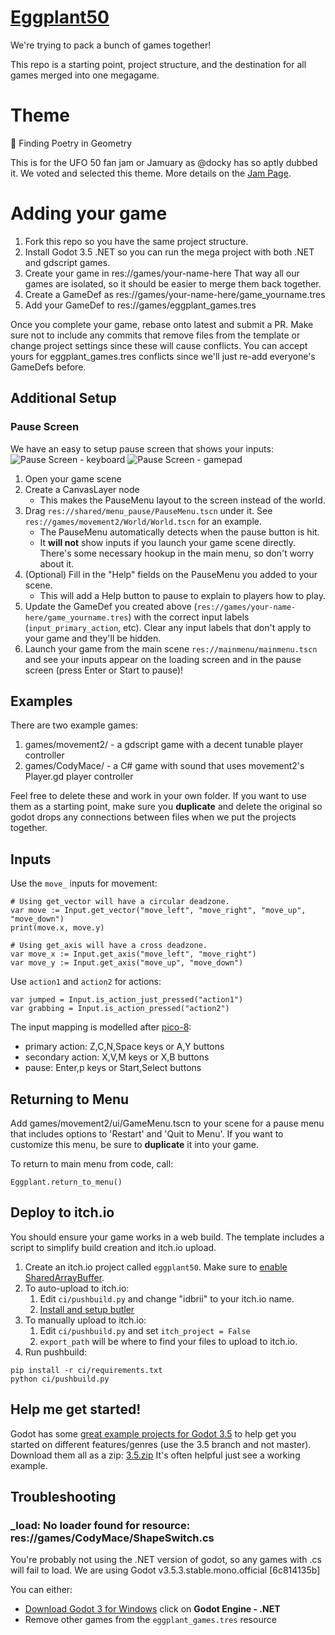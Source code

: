 # [Eggplant50](https://itch.io/jam/eggplant-50)

We're trying to pack a bunch of games together!

This repo is a starting point, project structure, and the destination for all games merged into one megagame.

# Theme

📐 Finding Poetry in Geometry

This is for the UFO 50 fan jam or Jamuary as @docky has so aptly dubbed it. We
voted and selected this theme. More details on the
[Jam Page](https://itch.io/jam/eggplant-50).


# Adding your game

1. Fork this repo so you have the same project structure.
2. Install Godot 3.5 .NET so you can run the mega project with both .NET and gdscript  games.
2. Create your game in res://games/your-name-here That way all our games are isolated, so it should be easier to merge them back together.
3. Create a GameDef as res://games/your-name-here/game_yourname.tres
4. Add your GameDef to res://games/eggplant_games.tres

Once you complete your game, rebase onto latest and submit a PR. Make sure not
to include any commits that remove files from the template or change project
settings since these will cause conflicts. You can accept yours for
eggplant_games.tres conflicts since we'll just re-add everyone's GameDefs
before.

## Additional Setup

### Pause Screen

We have an easy to setup pause screen that shows your inputs:
![Pause Screen - keyboard](https://github.com/idbrii/godot-eggplant50-template/assets/43559/d916f8be-c370-4712-99eb-36332e75d161) ![Pause Screen - gamepad](https://github.com/idbrii/godot-eggplant50-template/assets/43559/afbef0ad-5213-44f1-893e-b4a824654819)

1. Open your game scene
1. Create a CanvasLayer node
    * This makes the PauseMenu layout to the screen instead of the world.
1. Drag `res://shared/menu_pause/PauseMenu.tscn` under it. See `res://games/movement2/World/World.tscn` for an example.
    * The PauseMenu automatically detects when the pause button is hit.
    * It **will not** show inputs if you launch your game scene directly. There's some necessary hookup in the main menu, so don't worry about it.
1. (Optional) Fill in the "Help" fields on the PauseMenu you added to your scene.
    * This will add a Help button to pause to explain to players how to play.
1. Update the GameDef you created above (`res://games/your-name-here/game_yourname.tres`) with the correct input labels (`input_primary_action`, etc). Clear any input labels that don't apply to your game and they'll be hidden.
1. Launch your game from the main scene `res://mainmenu/mainmenu.tscn` and see your inputs appear on the loading screen and in the pause screen (press Enter or Start to pause)!



## Examples

There are two example games:

1. games/movement2/ - a gdscript game with a decent tunable player controller
2. games/CodyMace/ - a C# game with sound that uses movement2's Player.gd player controller

Feel free to delete these and work in your own folder. If you want to use them
as a starting point, make sure you **duplicate** and delete the original so
godot drops any connections between files when we put the projects together.


## Inputs

Use the `move_` inputs for movement:

	# Using get_vector will have a circular deadzone.
	var move := Input.get_vector("move_left", "move_right", "move_up", "move_down")
	print(move.x, move.y)

	# Using get_axis will have a cross deadzone.
	var move_x := Input.get_axis("move_left", "move_right")
	var move_y := Input.get_axis("move_up", "move_down")

Use `action1` and `action2` for actions:

	var jumped = Input.is_action_just_pressed("action1")
	var grabbing = Input.is_action_pressed("action2")


The input mapping is modelled after [pico-8](https://iiviigames.github.io/pico8-api/img/input.png):

* primary action: Z,C,N,Space keys or A,Y buttons
* secondary action: X,V,M keys or X,B buttons
* pause: Enter,p keys or Start,Select buttons


## Returning to Menu

Add games/movement2/ui/GameMenu.tscn to your scene for a pause menu that
includes options to 'Restart' and 'Quit to Menu'. If you want to customize this
menu, be sure to **duplicate** it into your game.

To return to main menu from code, call:

    Eggplant.return_to_menu()


## Deploy to itch.io

You should ensure your game works in a web build. The template includes a
script to simplify build creation and itch.io upload.

1. Create an itch.io project called `eggplant50`. Make sure to [enable SharedArrayBuffer](https://itch.io/t/2025776/experimental-sharedarraybuffer-support).
2. To auto-upload to itch.io:
    1. Edit `ci/pushbuild.py` and change "idbrii" to your itch.io name.
    2. [Install and setup butler](https://itch.io/docs/butler/)
2. To manually upload to itch.io:
    1. Edit `ci/pushbuild.py` and set `itch_project = False`
    1. `export_path` will be where to find your files to upload to itch.io.
4. Run pushbuild:

```
pip install -r ci/requirements.txt
python ci/pushbuild.py
```

## Help me get started!

Godot has some [great example projects for Godot 3.5](https://github.com/godotengine/godot-demo-projects/tree/3.5 ) to help get you started on different features/genres (use the 3.5 branch and not master).
Download them all as a zip: [3.5.zip](https://github.com/godotengine/godot-demo-projects/archive/3.5.zip)
It's often helpful just see a working example.


## Troubleshooting

### _load: No loader found for resource: res://games/CodyMace/ShapeSwitch.cs

You're probably not using the .NET version of godot, so any games with .cs will fail to load. We are using Godot v3.5.3.stable.mono.official [6c814135b]

You can either:
* [Download Godot 3 for Windows](https://godotengine.org/download/3.x/windows/) click on **Godot Engine - .NET**
* Remove other games from the `eggplant_games.tres` resource

